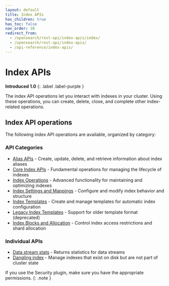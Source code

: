 ```yaml
---
layout: default
title: Index APIs
has_children: true
has_toc: false
nav_order: 30
redirect_from:
  - /opensearch/rest-api/index-apis/index/
  - /opensearch/rest-api/index-apis/
  - /api-reference/index-apis/
---
```


# Index APIs
**Introduced 1.0**
{: .label .label-purple }

The index API operations let you interact with indexes in your cluster. Using these operations, you can create, delete, close, and complete other index-related operations.

## Index API operations

The following index API operations are available, organized by category:

### API Categories

- [Alias APIs]({{site.url}}{{site.baseurl}}/api-reference/alias/) - Create, update, delete, and retrieve information about index aliases
- [Core Index APIs]({{site.url}}{{site.baseurl}}/api-reference/index-apis/core-index-apis/) - Fundamental operations for managing the lifecycle of indexes
- [Index Operations]({{site.url}}{{site.baseurl}}/api-reference/index-apis/index-operations/) - Advanced functionality for maintaining and optimizing indexes
- [Index Settings and Mappings]({{site.url}}{{site.baseurl}}/api-reference/index-apis/index-settings-mappings/) - Configure and modify index behavior and structure
- [Index Templates]({{site.url}}{{site.baseurl}}/api-reference/index-apis/index-templates/) - Create and manage templates for automatic index configuration
- [Legacy Index Templates]({{site.url}}{{site.baseurl}}/api-reference/index-apis/legacy-index-templates/) - Support for older template format (deprecated)
- [Index Blocks and Allocation]({{site.url}}{{site.baseurl}}/api-reference/index-apis/index-blocks-allocation/) - Control index access restrictions and shard allocation

### Individual APIs

- [Data stream stats]({{site.url}}{{site.baseurl}}/api-reference/index-apis/data-stream-stats/) - Returns statistics for data streams
- [Dangling index]({{site.url}}{{site.baseurl}}/api-reference/index-apis/dangling-index/) - Manage indexes that exist on disk but are not part of cluster state

If you use the Security plugin, make sure you have the appropriate permissions.
{: .note }
